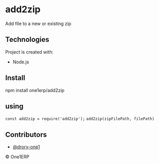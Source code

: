 # add2zip

Add file to a new or existing zip

## Technologies

Project is created with:
* Node.js

## Install

npm install one1erp/add2zip

## using


`const add2zip = require('add2zip');`
`add2zip(zipFilePath, filePath)`


## Contributors

- [@drorv-one1](https://github.com/drorv-one1)

&copy; One1ERP

